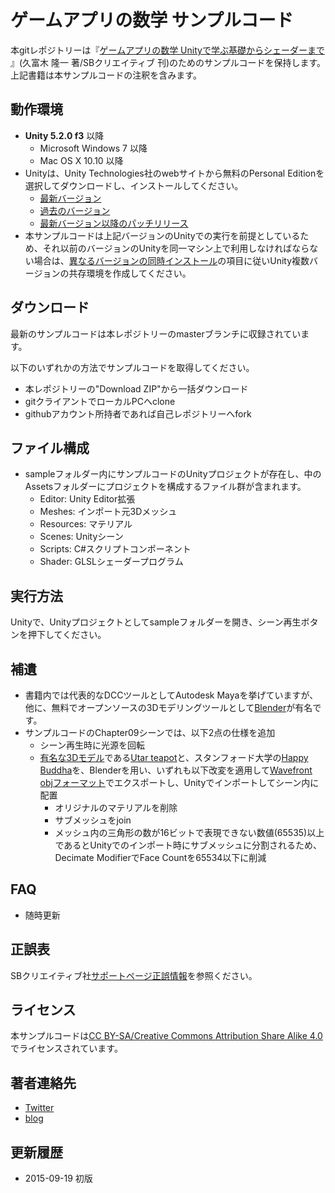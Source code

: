 ﻿# ゲームアプリの数学 サンプルコード

本gitレポジトリーは『[ゲームアプリの数学 Unityで学ぶ基礎からシェーダーまで](http://amzn.to/1UR7vmm) 』(久富木 隆一 著/SBクリエイティブ 刊)のためのサンプルコードを保持します。上記書籍は本サンプルコードの注釈を含みます。

## 動作環境

* **Unity 5.2.0 f3** 以降
	- Microsoft Windows 7 以降
	- Mac OS X 10.10 以降
* Unityは、Unity Technologies社のwebサイトから無料のPersonal Editionを選択してダウンロードし、インストールしてください。
	- [最新バージョン](https://unity3d.com/jp/get-unity/download)
	- [過去のバージョン](https://unity3d.com/jp/get-unity/download/archive)
	- [最新バージョン以降のパッチリリース](https://unity3d.com/jp/unity/qa/patch-releases)
* 本サンプルコードは上記バージョンのUnityでの実行を前提としているため、それ以前のバージョンのUnityを同一マシン上で利用しなければならない場合は、[異なるバージョンの同時インストール](http://docs.unity3d.com/ja/current/Manual/InstallingUnity.html)の項目に従いUnity複数バージョンの共存環境を作成してください。

## ダウンロード

最新のサンプルコードは本レポジトリーのmasterブランチに収録されています。

以下のいずれかの方法でサンプルコードを取得してください。

* 本レポジトリーの"Download ZIP"から一括ダウンロード
* gitクライアントでローカルPCへclone
* githubアカウント所持者であれば自己レポジトリーへfork

## ファイル構成

* sampleフォルダー内にサンプルコードのUnityプロジェクトが存在し、中のAssetsフォルダーにプロジェクトを構成するファイル群が含まれます。
	- Editor: Unity Editor拡張
	- Meshes: インポート元3Dメッシュ
	- Resources: マテリアル
	- Scenes: Unityシーン
	- Scripts: C#スクリプトコンポーネント
	- Shader: GLSLシェーダープログラム

## 実行方法

Unityで、Unityプロジェクトとしてsampleフォルダーを開き、シーン再生ボタンを押下してください。

## 補遺

* 書籍内では代表的なDCCツールとしてAutodesk Mayaを挙げていますが、他に、無料でオープンソースの3Dモデリングツールとして[Blender](https://www.blender.org/)が有名です。
* サンプルコードのChapter09シーンでは、以下2点の仕様を追加
	- シーン再生時に光源を回転
	- [有名な3Dモデル](https://en.wikipedia.org/wiki/List_of_common_3D_test_models)である[Utar teapot](https://ja.wikipedia.org/wiki/Utah_teapot)と、スタンフォード大学の[Happy Buddha](http://graphics.stanford.edu/data/3Dscanrep/)を、Blenderを用い、いずれも以下改変を適用して[Wavefront objフォーマット](https://en.wikipedia.org/wiki/Wavefront_.obj_file)でエクスポートし、Unityでインポートしてシーン内に配置
		- オリジナルのマテリアルを削除
		- サブメッシュをjoin
		- メッシュ内の三角形の数が16ビットで表現できない数値(65535)以上であるとUnityでのインポート時にサブメッシュに分割されるため、Decimate ModifierでFace Countを65534以下に削減

## FAQ

* 随時更新

## 正誤表

SBクリエイティブ社[サポートページ正誤情報](http://www.sbcr.jp/products/4797384260.html)を参照ください。

## ライセンス

本サンプルコードは[CC BY-SA/Creative Commons Attribution Share Alike 4.0](https://creativecommons.org/licenses/by-sa/4.0/deed.ja)でライセンスされています。

## 著者連絡先

* [Twitter](https://twitter.com/ryukbk)
* [blog](http://ryukbk.blogspot.jp/)

## 更新履歴

* 2015-09-19 初版



